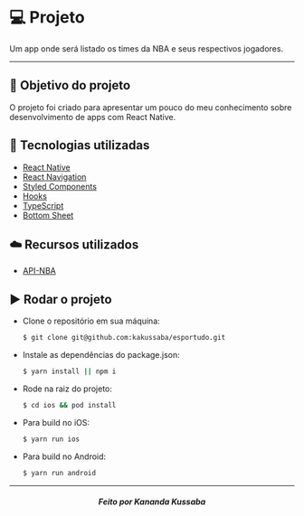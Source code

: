 # :computer: Projeto

Um app onde será listado os times da NBA e seus respectivos jogadores.

---

## :dart: Objetivo do projeto

O projeto foi criado para apresentar um pouco do meu conhecimento sobre desenvolvimento de apps com React Native.

## :rocket: Tecnologias utilizadas

- [React Native](https://reactnative.dev/)
- [React Navigation](https://reactnavigation.org/)
- [Styled Components](https://styled-components.com/)
- [Hooks](https://pt-br.reactjs.org/docs/hooks-intro.html)
- [TypeScript](https://www.typescriptlang.org/)
- [Bottom Sheet](https://gorhom.github.io/react-native-bottom-sheet/)

## :cloud: Recursos utilizados

- [API-NBA](https://api-sports.io/documentation/nba/v2#section/Introduction)

## :arrow_forward: Rodar o projeto

- Clone o repositório em sua máquina:
    ```sh
    $ git clone git@github.com:kakussaba/esportudo.git
    ```
- Instale as dependências do package.json:
    ```sh
    $ yarn install || npm i
    ```
- Rode na raiz do projeto:
    ```sh
    $ cd ios && pod install
    ```
- Para build no iOS:
    ```sh
    $ yarn run ios
    ```
- Para build no Android:
    ```sh
    $ yarn run android
    ```
---

<h5 align='center'>Feito por Kananda Kussaba</h5>
